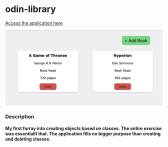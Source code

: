 # odin-library

[Access the application here](https://benjamin-albarzendji.github.io/odin-library/)


<img src="interface.png" alt="drawing" width="800"/>

### Description
#### My first forray into creating objects based on classes. The entire exercise was essentiallt that. The application fills no bigger purpose than creating and deleting classes. 


